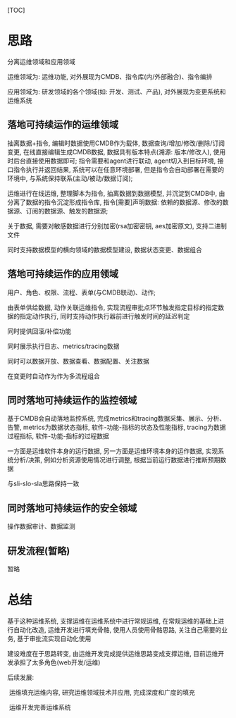 [TOC]

# 思路

分离运维领域和应用领域

运维领域为: 运维功能, 对外展现为CMDB、指令库(内/外部融合)、指令编排

应用领域为: 研发领域的各个领域(如: 开发、测试、产品), 对外展现为变更系统和运维系统

## 落地可持续运作的运维领域

抽离数据+指令, 编辑时数据使用CMDB作为载体, 数据查询/增加/修改/删除/订阅变更, 在线直接编辑生成CMDB数据, 数据具有版本特点(溯源: 版本/修改人), 使用时后台直接使用数据即可; 指令需要和agent进行联动, agent切入到目标环境, 接口指令执行并返回结果, 系统可以在任意环境部署, 但是指令会自动部署在需要的环境中, 与系统保持联系(主动/被动/数据订阅); 

运维进行在线运维, 整理脚本为指令, 抽离数据到数据模型, 并沉淀到CMDB中, 由分离了数据的指令沉淀形成指令库, 指令[需要]声明数据: 依赖的数据源、修改的数据源、订阅的数据源、触发的数据源;

关于数据, 需要对敏感数据进行分别加密(rsa加密密钥, aes加密原文), 支持二进制文件

同时支持数据模型的横向领域的数据模型建设, 数据状态变更、数据组合

## 落地可持续运作的应用领域

用户、角色、权限、流程、表单(与CMDB联动)、动作;

由表单供给数据, 动作关联运维指令, 实现流程审批点环节触发指定目标的指定数据的指定动作执行, 同时支持动作执行器前进行触发时间的延迟判定

同时提供回滚/补偿功能

同时展示执行日志、metrics/tracing数据

同时可以数据开放、数据查看、数据配置、关注数据

在变更时自动作为作为多流程组合

## 同时落地可持续运作的监控领域

基于CMDB会自动落地监控系统, 完成metrics和tracing数据采集、展示、分析、告警, metrics为数据状态指标, 软件-功能-指标的状态及性能指标, tracing为数据过程指标, 软件-功能-指标的过程数据

一方面是运维软件本身的运行数据, 另一方面是运维环境本身的运作数据, 实现系统分析/决策, 例如分析资源使用情况进行调整, 根据当前运行数据进行推断预期数据

与sli-slo-sla思路保持一致

## 同时落地可持续运作的安全领域

操作数据审计、数据监测

## 研发流程(暂略)

暂略

# 总结

基于这种运维系统, 支撑运维在运维系统中进行常规运维, 在常规运维的基础上进行自动化改造, 运维开发进行填充骨骼, 使用人员使用骨骼思路, 关注自己需要的业务, 基于审批流实现自动化使用

建设难度在于思路转变, 由运维开发完成提供运维思路变成支撑运维, 目前运维开发承担了太多角色(web开发/运维)

后续发展: 

​	运维填充运维内容, 研究运维领域技术并应用, 完成深度和广度的填充

​	运维开发完善运维系统

